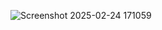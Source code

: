 ![Screenshot 2025-02-24 171059](https://github.com/user-attachments/assets/a1888fbd-f66d-42fe-babe-8af67aa56427)
